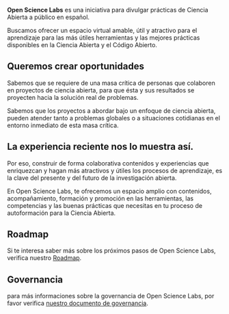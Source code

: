 <!--
.. title: About
.. slug: about
.. date:
.. author:
.. tags:
.. category:
.. link:
.. description:
.. type: text
-->

**Open Science Labs** es una iniciativa para divulgar prácticas de Ciencia Abierta a público en español.


Buscamos ofrecer un espacio virtual amable, útil y atractivo para el aprendizaje para las más útiles herramientas y las mejores prácticas disponibles en la Ciencia Abierta y el Código Abierto.


## Queremos crear oportunidades


Sabemos que se requiere de una masa crítica de personas que colaboren en proyectos de ciencia abierta, para que ésta y sus resultados se proyecten hacia la solución real de problemas.


Sabemos que los proyectos a abordar bajo un enfoque de ciencia abierta, pueden atender tanto a problemas globales o a situaciones cotidianas en el entorno inmediato de esta masa crítica.


## La experiencia reciente nos lo muestra así.


Por eso, construir de forma colaborativa contenidos y experiencias que enriquezcan y hagan más atractivos y útiles los procesos de aprendizaje, es la clave del presente y del futuro de la investigación abierta.


En Open Science Labs, te ofrecemos un espacio amplio con contenidos, acompañamiento, formación y promoción en las herramientas, las competencias y las buenas prácticas que necesitas en tu proceso de autoformación para la Ciencia Abierta.


## Roadmap

Si te interesa saber más sobre los próximos pasos de Open Science Labs,
verifica nuestro [Roadmap](/roadmap/).


## Governancia

para más informaciones sobre la governancia de Open Science Labs, por favor
verifica [nuestro documento de governancia](/governance/).
